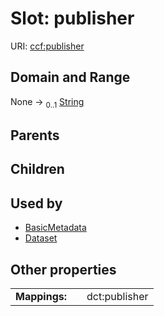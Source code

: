 
# Slot: publisher



URI: [ccf:publisher](http://purl.org/ccf/publisher)


## Domain and Range

None &#8594;  <sub>0..1</sub> [String](types/String.md)

## Parents


## Children


## Used by

 * [BasicMetadata](BasicMetadata.md)
 * [Dataset](Dataset.md)

## Other properties

|  |  |  |
| --- | --- | --- |
| **Mappings:** | | dct:publisher |